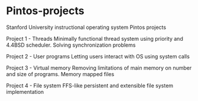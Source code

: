 # Pintos-projects
Stanford University instructional operating system Pintos projects

Project 1 - Threads
Minimally functional thread system using priority and 4.4BSD scheduler. Solving synchronization problems

Project 2 - User programs
Letting users interact with OS using system calls

Project 3 - Virtual memory
Removing limitations of main memory on number and size of programs. Memory mapped files

Project 4 - File system
FFS-like persistent and extensible file system implementation